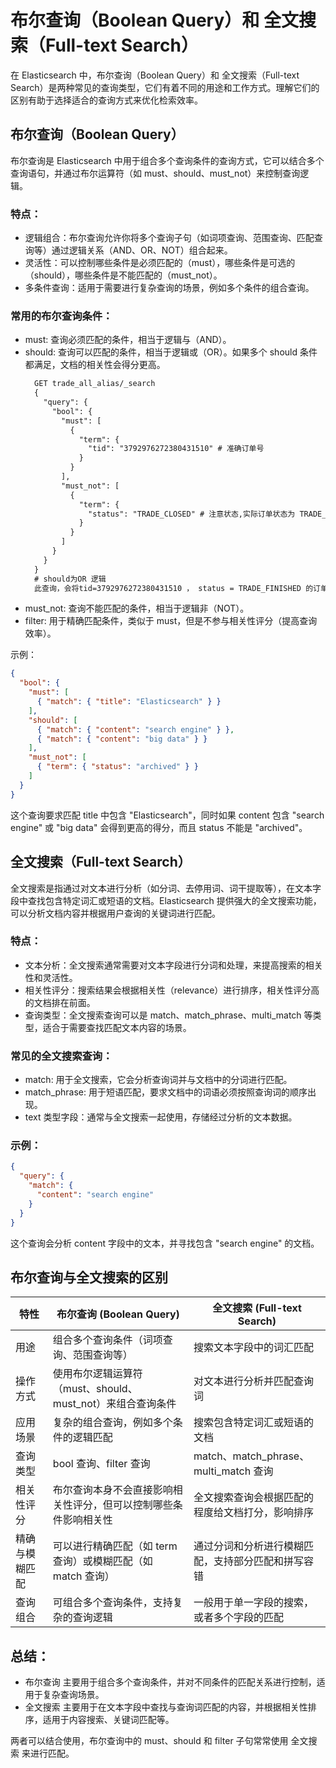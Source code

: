 # 布尔查询（Boolean Query）和 全文搜索（Full-text Search）
在 Elasticsearch 中，布尔查询（Boolean Query）和 全文搜索（Full-text Search）是两种常见的查询类型，它们有着不同的用途和工作方式。理解它们的区别有助于选择适合的查询方式来优化检索效率。
##  布尔查询（Boolean Query）
布尔查询是 Elasticsearch 中用于组合多个查询条件的查询方式，它可以结合多个查询语句，并通过布尔运算符（如 must、should、must_not）来控制查询逻辑。

### 特点：
+ 逻辑组合：布尔查询允许你将多个查询子句（如词项查询、范围查询、匹配查询等）通过逻辑关系（AND、OR、NOT）组合起来。
+ 灵活性：可以控制哪些条件是必须匹配的（must），哪些条件是可选的（should），哪些条件是不能匹配的（must_not）。
+ 多条件查询：适用于需要进行复杂查询的场景，例如多个条件的组合查询。

### 常用的布尔查询条件：
+ must: 查询必须匹配的条件，相当于逻辑与（AND）。
+ should: 查询可以匹配的条件，相当于逻辑或（OR）。如果多个 should 条件都满足，文档的相关性会得分更高。
  ```txt
    GET trade_all_alias/_search
    {
      "query": {
        "bool": {
          "must": [
            {
              "term": {
                "tid": "3792976272380431510" # 准确订单号
              }
            }
          ],
          "must_not": [
            {
              "term": {
                "status": "TRADE_CLOSED" # 注意状态,实际订单状态为 TRADE_FINISHED
              }
            }
          ]
        }
      }
    }
    # should为OR 逻辑
    此查询，会将tid=3792976272380431510 ， status = TRADE_FINISHED 的订单给查出来
  ```
+ must_not: 查询不能匹配的条件，相当于逻辑非（NOT）。
+ filter: 用于精确匹配条件，类似于 must，但是不参与相关性评分（提高查询效率）。

示例：
```json
{
  "bool": {
    "must": [
      { "match": { "title": "Elasticsearch" } }
    ],
    "should": [
      { "match": { "content": "search engine" } },
      { "match": { "content": "big data" } }
    ],
    "must_not": [
      { "term": { "status": "archived" } }
    ]
  }
}
```

这个查询要求匹配 title 中包含 "Elasticsearch"，同时如果 content 包含 "search engine" 或 "big data" 会得到更高的得分，而且 status 不能是 "archived"。

## 全文搜索（Full-text Search）
全文搜索是指通过对文本进行分析（如分词、去停用词、词干提取等），在文本字段中查找包含特定词汇或短语的文档。Elasticsearch 提供强大的全文搜索功能，可以分析文档内容并根据用户查询的关键词进行匹配。

### 特点：
+ 文本分析：全文搜索通常需要对文本字段进行分词和处理，来提高搜索的相关性和灵活性。
+ 相关性评分：搜索结果会根据相关性（relevance）进行排序，相关性评分高的文档排在前面。
+ 查询类型：全文搜索查询可以是 match、match_phrase、multi_match 等类型，适合于需要查找匹配文本内容的场景。

### 常见的全文搜索查询：
+ match: 用于全文搜索，它会分析查询词并与文档中的分词进行匹配。
+ match_phrase: 用于短语匹配，要求文档中的词语必须按照查询词的顺序出现。
+ text 类型字段：通常与全文搜索一起使用，存储经过分析的文本数据。

### 示例：
```json
{
  "query": {
    "match": {
      "content": "search engine"
    }
  }
}
```

这个查询会分析 content 字段中的文本，并寻找包含 "search engine" 的文档。

## 布尔查询与全文搜索的区别
|特性|	布尔查询 (Boolean Query)|	全文搜索 (Full-text Search)|
|---|---|---|
|用途|	组合多个查询条件（词项查询、范围查询等）|	搜索文本字段中的词汇匹配|
|操作方式|	使用布尔逻辑运算符（must、should、must_not）来组合查询条件|	对文本进行分析并匹配查询词|
|应用场景|	复杂的组合查询，例如多个条件的逻辑匹配|	搜索包含特定词汇或短语的文档|
|查询类型|	bool 查询、filter 查询|	match、match_phrase、multi_match 查询|
|相关性评分|	布尔查询本身不会直接影响相关性评分，但可以控制哪些条件影响相关性	|全文搜索查询会根据匹配的程度给文档打分，影响排序|
|精确与模糊匹配|	可以进行精确匹配（如 term 查询）或模糊匹配（如 match 查询）|	通过分词和分析进行模糊匹配，支持部分匹配和拼写容错|
|查询组合|	可组合多个查询条件，支持复杂的查询逻辑|	一般用于单一字段的搜索，或者多个字段的匹配|

## 总结：
+ 布尔查询 主要用于组合多个查询条件，并对不同条件的匹配关系进行控制，适用于复杂查询场景。
+ 全文搜索 主要用于在文本字段中查找与查询词匹配的内容，并根据相关性排序，适用于内容搜索、关键词匹配等。

两者可以结合使用，布尔查询中的 must、should 和 filter 子句常常使用 全文搜索 来进行匹配。